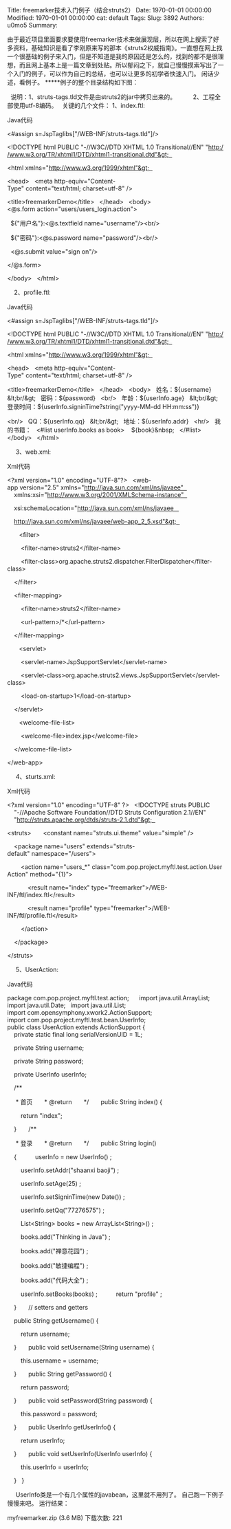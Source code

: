 Title: freemarker技术入门例子（结合struts2）
Date: 1970-01-01 00:00:00
Modified: 1970-01-01 00:00:00
cat: default
Tags: 
Slug: 3892
Authors: u0mo5 
Summary: 


由于最近项目里面要求要使用freemarker技术来做展现层，所以在网上搜索了好多资料，基础知识是看了李刚原来写的那本《struts2权威指南》。一直想在网上找一个很基础的例子来入门，但是不知道是我的原因还是怎么的，找到的都不是很理想，而且网上基本上是一篇文章到处贴。所以郁闷之下，就自己慢慢摸索写出了一个入门的例子，可以作为自己的总结，也可以让更多的初学者快速入门。
闲话少述，看例子。
*****例子的整个目录结构如下图：

 
说明：1、struts-tags.tld文件是由struts2的jar中拷贝出来的。
         2、工程全部使用utf-8编码。
 
关键的几个文件：
1、index.ftl:


Java代码  



&lt;#assign s=JspTaglibs["/WEB-INF/struts-tags.tld"]/&gt;  

&lt;!DOCTYPE html PUBLIC "-//W3C//DTD XHTML 1.0 Transitional//EN" "http://www.w3.org/TR/xhtml1/DTD/xhtml1-transitional.dtd"&gt;  

&lt;html xmlns="http://www.w3.org/1999/xhtml"&gt;  

&lt;head&gt;  
&lt;meta http-equiv="Content-Type" content="text/html; charset=utf-8" /&gt;  

&lt;title&gt;freemarkerDemo&lt;/title&gt;  
&lt;/head&gt;  
&lt;body&gt;  
&lt;@s.form action="users/users_login.action"&gt;  

  ${"用户名"}:&lt;@s.textfield name="username"/&gt;&lt;br/&gt;  

  ${"密码"}:&lt;@s.password name="password"/&gt;&lt;br/&gt;  

  &lt;@s.submit value="sign on"/&gt;  

&lt;/@s.form&gt;  

&lt;/body&gt;  
&lt;/html&gt;  


 
 
2、profile.ftl:


Java代码  



&lt;#assign s=JspTaglibs["/WEB-INF/struts-tags.tld"]/&gt;  

&lt;!DOCTYPE html PUBLIC "-//W3C//DTD XHTML 1.0 Transitional//EN" "http://www.w3.org/TR/xhtml1/DTD/xhtml1-transitional.dtd"&gt;  

&lt;html xmlns="http://www.w3.org/1999/xhtml"&gt;  

&lt;head&gt;  
&lt;meta http-equiv="Content-Type" content="text/html; charset=utf-8" /&gt;  

&lt;title&gt;freemarkerDemo&lt;/title&gt;  
&lt;/head&gt;  
&lt;body&gt;  
姓名：${username}  
&lt;br/&gt;  
密码：${password}  
&lt;br/&gt;  
年龄：${userInfo.age}  
&lt;br/&gt;  
登录时间：${userInfo.signinTime?string("yyyy-MM-dd HH:mm:ss")}  

&lt;br/&gt;  
QQ：${userInfo.qq}  
&lt;br/&gt;  
地址：${userInfo.addr}  
&lt;hr/&gt;  
我的书籍：  
&lt;#list userInfo.books as book&gt;  
 ${book}&amp;nbsp;  
&lt;/#list&gt;  
&lt;/body&gt;  
&lt;/html&gt;  


 
 
 3、web.xml:


Xml代码  



&lt;?xml version="1.0" encoding="UTF-8"?&gt;  
&lt;web-app version="2.5" xmlns="http://java.sun.com/xml/ns/javaee"  
    xmlns:xsi="http://www.w3.org/2001/XMLSchema-instance"  

    xsi:schemaLocation="http://java.sun.com/xml/ns/javaee   

    http://java.sun.com/xml/ns/javaee/web-app_2_5.xsd"&gt;  

  
    &lt;filter&gt;  

        &lt;filter-name&gt;struts2&lt;/filter-name&gt;  

        &lt;filter-class&gt;org.apache.struts2.dispatcher.FilterDispatcher&lt;/filter-class&gt;  

    &lt;/filter&gt;  

    &lt;filter-mapping&gt;  

        &lt;filter-name&gt;struts2&lt;/filter-name&gt;  

        &lt;url-pattern&gt;/*&lt;/url-pattern&gt;  

    &lt;/filter-mapping&gt;  

  
    &lt;servlet&gt;  

        &lt;servlet-name&gt;JspSupportServlet&lt;/servlet-name&gt;  

        &lt;servlet-class&gt;org.apache.struts2.views.JspSupportServlet&lt;/servlet-class&gt;  

        &lt;load-on-startup&gt;1&lt;/load-on-startup&gt;  

    &lt;/servlet&gt;  

  
    &lt;welcome-file-list&gt;  

        &lt;welcome-file&gt;index.jsp&lt;/welcome-file&gt;  

    &lt;/welcome-file-list&gt;  

&lt;/web-app&gt;  


 
 
 4、sturts.xml:


Xml代码  



&lt;?xml version="1.0" encoding="UTF-8" ?&gt;  
&lt;!DOCTYPE struts PUBLIC  
    "-//Apache Software Foundation//DTD Struts Configuration 2.1//EN"  
    "http://struts.apache.org/dtds/struts-2.1.dtd"&gt;  

&lt;struts&gt;  
    &lt;constant name="struts.ui.theme" value="simple" /&gt;  

    &lt;package name="users" extends="struts-default" namespace="/users"&gt;  

        &lt;action name="users_*" class="com.pop.project.myftl.test.action.UserAction" method="{1}"&gt;  

            &lt;result name="index" type="freemarker"&gt;/WEB-INF/ftl/index.ftl&lt;/result&gt;  

            &lt;result name="profile" type="freemarker"&gt;/WEB-INF/ftl/profile.ftl&lt;/result&gt;  

        &lt;/action&gt;  

    &lt;/package&gt;  

&lt;/struts&gt;  


 
 
 5、UserAction:


Java代码  



package com.pop.project.myftl.test.action;  
  
import java.util.ArrayList;  
import java.util.Date;  
import java.util.List;  
  
import com.opensymphony.xwork2.ActionSupport;  
import com.pop.project.myftl.test.bean.UserInfo;  
  
public class UserAction extends ActionSupport {  
  
    private static final long serialVersionUID = 1L;  

    private String username;  

    private String password;  

    private UserInfo userInfo;  

    /** 

     * 首页 
     * @return 
     */  
    public String index() {  

        return "index";  

    }  
    /** 

     * 登录 
     * @return 
     */  
    public String login()  

    {  
        userInfo = new UserInfo() ;  

        userInfo.setAddr("shaanxi baoji") ;  

        userInfo.setAge(25) ;  

        userInfo.setSigninTime(new Date()) ;  

        userInfo.setQq("77276575") ;  

        List&lt;String&gt; books = new ArrayList&lt;String&gt;() ;  

        books.add("Thinking in Java") ;  

        books.add("禅意花园") ;  

        books.add("敏捷编程") ;  

        books.add("代码大全") ;  

        userInfo.setBooks(books) ;  
        return "profile" ;  

    }  
    // setters and getters  

    public String getUsername() {  

        return username;  

    }  
    public void setUsername(String username) {  

        this.username = username;  

    }  
    public String getPassword() {  

        return password;  

    }  
    public void setPassword(String password) {  

        this.password = password;  

    }  
    public UserInfo getUserInfo() {  

        return userInfo;  

    }  
    public void setUserInfo(UserInfo userInfo) {  

        this.userInfo = userInfo;  

    }  
}  


 
 
 UserInfo类是一个有几个属性的javabean，这里就不用列了。
自己跑一下例子慢慢来吧。
运行结果：





myfreemarker.zip (3.6 MB)
下载次数: 221


